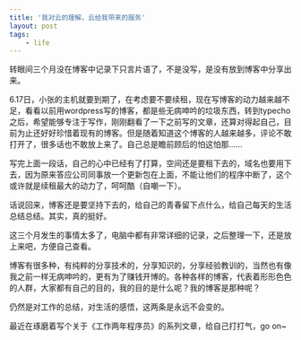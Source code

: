 ```yaml
---
title: '我对云的理解，云给我带来的服务'
layout: post
tags:
    - life
---
```

转眼间三个月没在博客中记录下只言片语了，不是没写，是没有放到博客中分享出来。

6.17日，小张的主机就要到期了，在考虑要不要续租，现在写博客的动力越来越不足，看看以前用wordpress写的博客，都是些无病呻吟的垃圾东西，转到typecho之后，希望能够专注于写作，刚刚翻看了一下之前写的文章，还算对得起自己，目前为止还好好珍惜着现有的博客。但是随着知道这个博客的人越来越多，评论不敢打开了，很多话也不敢放上来了。自己总是瞻前顾后的怕这怕那……

写完上面一段话，自己的心中已经有了打算，空间还是要租下去的，域名也要用下去，因为原来答应公司同事放一个更新包在上面，不能让他们的程序中断了，这个或许就是续租最大的动力了，呵呵酷（自嘲一下）。

话说回来，博客还是要坚持下去的，给自己的青春留下点什么，给自己每天的生活总结总结。其实，真的挺好。

这三个月发生的事情太多了，电脑中都有非常详细的记录，之后整理一下，还是放上来吧，方便自己查看。

博客有很多种，有纯粹的分享技术的，分享知识的，分享经验教训的，当然也有像我之前一样无病呻吟的，更有为了赚钱开博的。各种各样的博客，代表着形形色色的人群，大家都有自己的目的，我的目的是什么呢？我的博客是那种呢？

仍然是对工作的总结，对生活的感悟，这两条是永远不会变的。

最近在琢磨着写个关于《工作两年程序员》的系列文章，给自己打打气，go on~